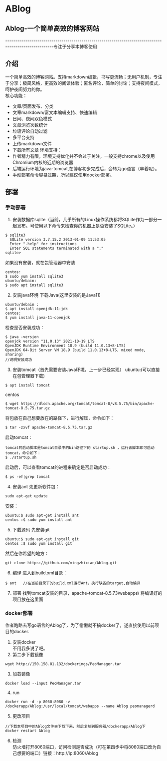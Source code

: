 # ABlog
## Ablog-一个简单高效的博客网站
------------------------------------------------------------------------------------------------------专注于分享本博客使用
## 介绍
一个简单高效的博客网站。支持markdown编辑，书写更流畅；无用户机制，专注于分享；极简风格，更高效的阅读体验；匿名评论，简单的讨论；支持夜间模式，呵护夜间努力的你。<br/>
核心功能：
- 文章/页面发布、分类
- 文章markdown/富文本编辑支持、快速编辑
- 日间、夜间双色模式
- 文章浏览次数统计
- 垃圾评论自动过滤
- 多平台支持
- 上传markdown文件
- 下载所有文章
环境支持：
- 作者精力有限，环境支持优化并不会过于关注，一般支持chrome以及使用Chromium内核的近期的浏览器
- 后端运行环境为java-tomcat,在博客初步完成后，会转为go语言（早着呢）。
- 手动部署命令容易过期，所以建议使用docker部署。
## 部署
### 手动部署
1. 安装数据库sqlite（当前，几乎所有的Linux操作系统都将SQLite作为一部分一起发布。可使用以下命令来检查你的机器上是否安装了SQLite。）
```
$ sqlite3
  SQLite version 3.7.15.2 2013-01-09 11:53:05
  Enter ".help" for instructions
  Enter SQL statements terminated with a ";"
sqlite>
```
如果没有安装，就在包管理器中安装
```
centos:
$ sudo yum install sqlite3
ubuntu/debain:
$ sudo apt install sqlite3
```
2.  安装java环境
下载Java(这里安装的是Java11)
```
ubuntu/debain :
$ apt install openjdk-11-jdk
centos:
$ yum install java-11-openjdk
```
检查是否安装成功：
```
$ java -version
openjdk version "11.0.13" 2021-10-19 LTS
OpenJDK Runtime Environment 18.9 (build 11.0.13+8-LTS)
OpenJDK 64-Bit Server VM 18.9 (build 11.0.13+8-LTS, mixed mode, sharing)
//说明安装成功
```
3. 安装tomcat（首先需要安装Java环境，上一步已经实现）
ubuntu:(可以直接在包管理器下载)
```
$ apt install tomcat
```
centos
```
$ wget https://dlcdn.apache.org/tomcat/tomcat-8/v8.5.75/bin/apache-tomcat-8.5.75.tar.gz
```
将包放在自己想要放在的路径下，进行解压，命令如下：
```
$ tar -zxvf apache-tomcat-8.5.75.tar.gz
```
启动tomcat：
```
tomcat的启动脚本是tomcat目录中的bin路径下的 startup.sh ，运行该脚本即可启动tomcat，命令如下：
$ ./startup.sh
```
启动后，可以查看tomcat的进程来确定是否启动成功：
```
$ ps -ef|grep tomcat
```
4. 安装ant
先更新软件包：
```
sudo apt-get update
```
安装：
```
ubuntu:$ sudo apt-get install ant
centos :$ sudo yum install ant
```
5. 下载源码
先安装git 
```
ubuntu:$ sudo apt-get install git
centos :$ sudo yum install git
```
然后在你希望的地方：
```
git clone https://github.com/mingzhixian/Ablog.git
```
6. 编译
进入到build.xml目录：
```
$ ant   //在当前目录下的build.xml运行Ant，执行缺省的target,自动编译
```
7. 部署
找到tomcat安装的目录，apache-tomcat-8.5.73\webapps\  将编译好的项目放在这里面
### docker部署
作者跑路去写go语言的Ablog了，为了偷懒就不搞docker了，遂直接使用以前项目的docker.<br/>
1. 安装docker<br/>
不用我多说了吧。
2. 第二步下载镜像
```
wget http://150.158.81.132/dockerimgs/PeoManager.tar
```
3. 加载镜像
```
docker load --input PeoManager.tar
```
4. run
```
docker run -d -p 8060:8080 -v /dockerapp/Ablog:/usr/local/tomcat/webapps --name Ablog peomanagerd
```
5. 更改项目
```
//下载本项目中的Ablog文件夹下载下来，然后复制到服务器/dockerapp/Ablog下
docker restart Ablog
```
6. 检测<br/>
防火墙打开8060端口，访问检测是否成功（可在第四步中将8060端口改为自己想要的端口）链接：http://ip:8060/Ablog



